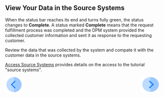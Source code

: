 ## View Your Data in the Source Systems

When the status bar reaches its end and turns fully green, the status changes to **Complete**. A status marked **Complete** means that the request fulfillment process was completed and the DPM system provided the collected customer information and sent it as response to the requesting customer. 

Review the data that was collected by the system and compate it with the customer data in the source systems. 

[Access Source Systems](../00_Setup/00_Access_Source_Systems.md) provides details on the access to the tutorial "source systems".


[![Previous](../images/Previous.png)](  03_04_Auto_Sync_Submit_a_First_Request.md)[<img align="right" width="60" height="54" src="../images/Next.png">]( 03_06_Auto_Sync_Change_Your_Data.md)
